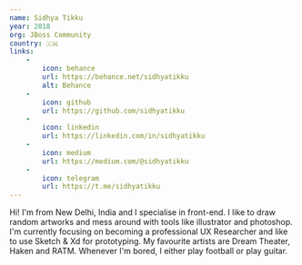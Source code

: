 ```yaml
---
name: Sidhya Tikku
year: 2018
org: JBoss Community
country: 🇮🇳
links:
    -
        icon: behance
        url: https://behance.net/sidhyatikku
        alt: Behance
    -
        icon: github
        url: https://github.com/sidhyatikku
    -
        icon: linkedin
        url: https://linkedin.com/in/sidhyatikku
    -
        icon: medium
        url: https://medium.com/@sidhyatikku
    -
        icon: telegram
        url: https://t.me/sidhyatikku
---
```

Hi! I'm from New Delhi, India and I specialise in front-end. I like to draw random artworks and mess around with tools like illustrator and photoshop. I'm currently focusing on becoming a professional UX Researcher and like to use Sketch & Xd for prototyping. My favourite artists are Dream Theater, Haken and RATM. Whenever I'm bored, I either play football or play guitar.
